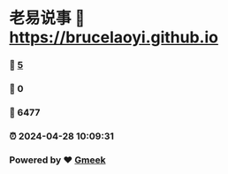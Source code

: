 # 老易说事 :link: https://brucelaoyi.github.io 
### :page_facing_up: [5](https://brucelaoyi.github.io/tag.html) 
### :speech_balloon: 0 
### :hibiscus: 6477 
### :alarm_clock: 2024-04-28 10:09:31 
### Powered by :heart: [Gmeek](https://github.com/Meekdai/Gmeek)

